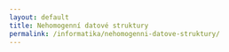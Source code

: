 ```yaml
---
layout: default
title: Nehomogenní datové struktury
permalink: /informatika/nehomogenni-datove-struktury/
---
```

